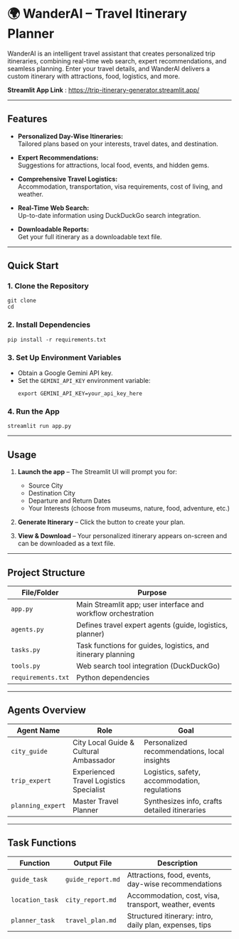 # 🌍 WanderAI – Travel Itinerary Planner

WanderAI is an intelligent travel assistant that creates personalized trip itineraries, combining real-time web search, expert recommendations, and seamless planning. Enter your travel details, and WanderAI delivers a custom itinerary with attractions, food, logistics, and more.

**Streamlit App Link** : https://trip-itinerary-generator.streamlit.app/


---

## Features

- **Personalized Day-Wise Itineraries:**  
  Tailored plans based on your interests, travel dates, and destination.

- **Expert Recommendations:**  
  Suggestions for attractions, local food, events, and hidden gems.

- **Comprehensive Travel Logistics:**  
  Accommodation, transportation, visa requirements, cost of living, and weather.

- **Real-Time Web Search:**  
  Up-to-date information using DuckDuckGo search integration.

- **Downloadable Reports:**  
  Get your full itinerary as a downloadable text file.

---

## Quick Start

### 1. Clone the Repository

```
git clone 
cd 
```

### 2. Install Dependencies

```
pip install -r requirements.txt
```

### 3. Set Up Environment Variables

- Obtain a Google Gemini API key.
- Set the `GEMINI_API_KEY` environment variable:
  ```
  export GEMINI_API_KEY=your_api_key_here
  ```

### 4. Run the App

```
streamlit run app.py
```

---

## Usage

1. **Launch the app** – The Streamlit UI will prompt you for:
    - Source City
    - Destination City
    - Departure and Return Dates
    - Your Interests (choose from museums, nature, food, adventure, etc.)

2. **Generate Itinerary** – Click the button to create your plan.

3. **View & Download** – Your personalized itinerary appears on-screen and can be downloaded as a text file.

---

## Project Structure

| File/Folder        | Purpose                                                      |
|--------------------|--------------------------------------------------------------|
| `app.py`           | Main Streamlit app; user interface and workflow orchestration|
| `agents.py`        | Defines travel expert agents (guide, logistics, planner)     |
| `tasks.py`         | Task functions for guides, logistics, and itinerary planning |
| `tools.py`         | Web search tool integration (DuckDuckGo)                     |
| `requirements.txt` | Python dependencies                                          |

---

## Agents Overview

| Agent Name         | Role                                      | Goal                                                      |
|--------------------|-------------------------------------------|-----------------------------------------------------------|
| `city_guide`       | City Local Guide & Cultural Ambassador    | Personalized recommendations, local insights              |
| `trip_expert`      | Experienced Travel Logistics Specialist   | Logistics, safety, accommodation, regulations             |
| `planning_expert`  | Master Travel Planner                     | Synthesizes info, crafts detailed itineraries             |

---

## Task Functions

| Function         | Output File         | Description                                              |
|------------------|--------------------|----------------------------------------------------------|
| `guide_task`     | `guide_report.md`  | Attractions, food, events, day-wise recommendations      |
| `location_task`  | `city_report.md`   | Accommodation, cost, visa, transport, weather, events    |
| `planner_task`   | `travel_plan.md`   | Structured itinerary: intro, daily plan, expenses, tips  |


